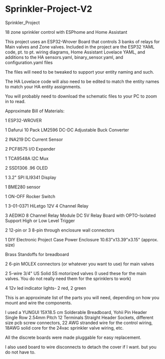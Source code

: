 # Sprinkler-Project-V2
Sprinkler_Project

18 zone sprinkler control with ESPhome and Home Assistant

This project uses an ESP32-Wrover Board that controls 3 banks of relays for Main valves and Zone valves. Included in the project are the ESP32 YAML code, pt. to pt. wiring diagrams, Home Assistant Lovelace YAML, and additions to the HA sensors.yaml, binary_sensor.yaml, and configuration.yaml files

The files will need to be tweaked to support your entity naming and such.

The HA Lovelace code will also need to be edited to match the entity names to match your HA entity assignments.

You will probably need to download the schematic files to your PC to zoom in to read.

Approximate Bill of Materials:

1 ESP32-WROVER

1 Dafurui 10 Pack LM2596 DC-DC Adjustable Buck Converter

2 INA219 DC Current Sensor

2 PCF8575 I/O Expander

1 TCA9548A I2C Mux

2 SSD1306 .96 OLED

1 3.2" SPI ILI9341 Display

1 BME280 sensor

1 ON-OFF Rocker Switch

1 3-01-0371 HiLetgo 12V 4 Channel Relay

3 AEDIKO 8 Channel Relay Module DC 5V Relay Board with OPTO-Isolated Support High or Low Level Trigger

2 12-pin or 3 8-pin through enclosure wall connectors

1 DIY Electronic Project Case Power Enclosure 10.63"x13.39"x3.15" (approx. size)

Brass Standoffs for breadboard

2 6-pin MOLEX connectors (or whatever you want to use) for main valves

2 5-wire 3/4" US Solid SS motorized valves (I used these for the main valves. You do not really need them for the sprinklers to work)

4 12v led indicator lights- 2 red, 2 green

This is an approximate list of the parts you will need, depending on how you mount and wire the components.

I used a YUNGUI 15X18.5 cm Solderable Breadboard, Yohii Pin Header Single Row 2.54mm Pitch 12 Terminals Straight Header Sockets, different size pcb screw connectors, 22 AWG stranded wire for the control wiring, 18AWG solid core for the 24vac sprinkler valve wiring, etc.

All the discrete boards were made pluggable for easy replacement.

I also used board to wire disconnects to detach the cover if I want. but you do not have to.

